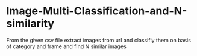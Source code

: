 # Image-Multi-Classification-and-N-similarity
From the given  csv file extract images from url and classifiy them on basis of category and frame and find N similar images
